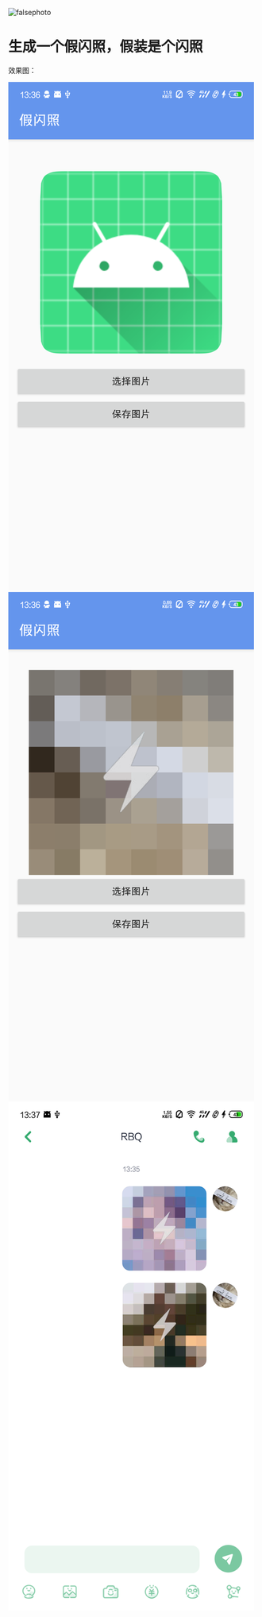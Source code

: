 ![falsephoto](https://socialify.git.ci/yanstu/fakephoto/image?description=1&font=Inter&forks=1&issues=1&language=1&owner=1&pattern=Plus&pulls=1&stargazers=1&theme=Light)
# 生成一个假闪照，假装是个闪照

效果图：

![](images/1.png)
![](images/2.png)
![](images/3.png)
